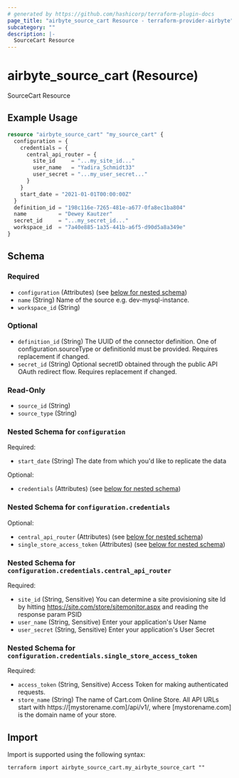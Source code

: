 ```yaml
---
# generated by https://github.com/hashicorp/terraform-plugin-docs
page_title: "airbyte_source_cart Resource - terraform-provider-airbyte"
subcategory: ""
description: |-
  SourceCart Resource
---
```


# airbyte_source_cart (Resource)

SourceCart Resource

## Example Usage

```terraform
resource "airbyte_source_cart" "my_source_cart" {
  configuration = {
    credentials = {
      central_api_router = {
        site_id     = "...my_site_id..."
        user_name   = "Yadira_Schmidt33"
        user_secret = "...my_user_secret..."
      }
    }
    start_date = "2021-01-01T00:00:00Z"
  }
  definition_id = "198c116e-7265-481e-a677-0fa8ec1ba804"
  name          = "Dewey Kautzer"
  secret_id     = "...my_secret_id..."
  workspace_id  = "7a40e885-1a35-441b-a6f5-d90d5a8a349e"
}
```

<!-- schema generated by tfplugindocs -->
## Schema

### Required

- `configuration` (Attributes) (see [below for nested schema](#nestedatt--configuration))
- `name` (String) Name of the source e.g. dev-mysql-instance.
- `workspace_id` (String)

### Optional

- `definition_id` (String) The UUID of the connector definition. One of configuration.sourceType or definitionId must be provided. Requires replacement if changed.
- `secret_id` (String) Optional secretID obtained through the public API OAuth redirect flow. Requires replacement if changed.

### Read-Only

- `source_id` (String)
- `source_type` (String)

<a id="nestedatt--configuration"></a>
### Nested Schema for `configuration`

Required:

- `start_date` (String) The date from which you'd like to replicate the data

Optional:

- `credentials` (Attributes) (see [below for nested schema](#nestedatt--configuration--credentials))

<a id="nestedatt--configuration--credentials"></a>
### Nested Schema for `configuration.credentials`

Optional:

- `central_api_router` (Attributes) (see [below for nested schema](#nestedatt--configuration--credentials--central_api_router))
- `single_store_access_token` (Attributes) (see [below for nested schema](#nestedatt--configuration--credentials--single_store_access_token))

<a id="nestedatt--configuration--credentials--central_api_router"></a>
### Nested Schema for `configuration.credentials.central_api_router`

Required:

- `site_id` (String, Sensitive) You can determine a site provisioning site Id by hitting https://site.com/store/sitemonitor.aspx and reading the response param PSID
- `user_name` (String, Sensitive) Enter your application's User Name
- `user_secret` (String, Sensitive) Enter your application's User Secret


<a id="nestedatt--configuration--credentials--single_store_access_token"></a>
### Nested Schema for `configuration.credentials.single_store_access_token`

Required:

- `access_token` (String, Sensitive) Access Token for making authenticated requests.
- `store_name` (String) The name of Cart.com Online Store. All API URLs start with https://[mystorename.com]/api/v1/, where [mystorename.com] is the domain name of your store.

## Import

Import is supported using the following syntax:

```shell
terraform import airbyte_source_cart.my_airbyte_source_cart ""
```
